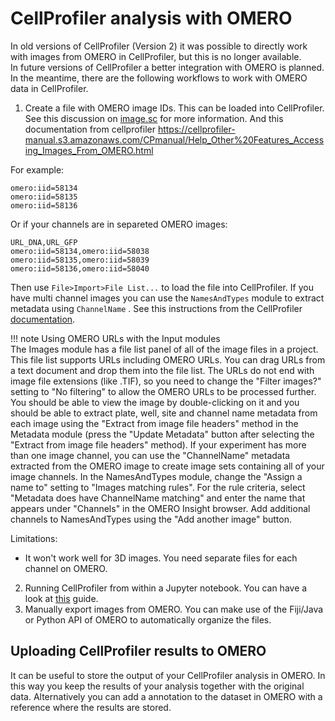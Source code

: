 # CellProfiler analysis with OMERO

In old versions of CellProfiler (Version 2) it was possible to directly work with images from OMERO in CellProfiler, but this is no longer available.    
In future versions of CellProfiler a better integration with OMERO is planned. In the meantime, there are the following workflows to work with OMERO data in CellProfiler.

1. Create a file with OMERO image IDs. This can be loaded into CellProfiler. See this discussion on [image.sc](https://forum.image.sc/t/establish-connection-between-omero-cellprofiler/22438/10) for more information. And this documentation from cellprofiler <https://cellprofiler-manual.s3.amazonaws.com/CPmanual/Help_Other%20Features_Accessing_Images_From_OMERO.html>

For example:
```
omero:iid=58134
omero:iid=58135
omero:iid=58136
```

Or if your channels are in separeted OMERO images:
```
URL_DNA,URL_GFP
omero:iid=58134,omero:iid=58038
omero:iid=58135,omero:iid=58039
omero:iid=58136,omero:iid=58040
```

Then use `File>Import>File List...` to load the file into CellProfiler. If you have multi channel images you can use the `NamesAndTypes` module to extract metadata using `ChannelName` . See this instructions from the CellProfiler [documentation](https://cellprofiler-manual.s3.amazonaws.com/CPmanual/Help_Other%20Features_Accessing_Images_From_OMERO.html).   

!!! note 
    Using OMERO URLs with the Input modules   
    The Images module has a file list panel of all of the image files in a project. This file list supports URLs including OMERO URLs. You can drag URLs from a text document and drop them into the file list. The URLs do not end with image file extensions (like .TIF), so you need to change the "Filter images?" setting to "No filtering" to allow the OMERO URLs to be processed further. You should be able to view the image by double-clicking on it and you should be able to extract plate, well, site and channel name metadata from each image using the "Extract from image file headers" method in the Metadata module (press the "Update Metadata" button after selecting the "Extract from image file headers" method). If your experiment has more than one image channel, you can use the "ChannelName" metadata extracted from the OMERO image to create image sets containing all of your image channels. In the NamesAndTypes module, change the "Assign a name to" setting to "Images matching rules". For the rule criteria, select "Metadata does have ChannelName matching" and enter the name that appears under "Channels" in the OMERO Insight browser. Add additional channels to NamesAndTypes using the "Add another image" button.

Limitations:
- It won't work well for 3D images. You need separate files for each channel on OMERO.

2. Running CellProfiler from within a Jupyter notebook. You can have a look at [this](https://omero-guides.readthedocs.io/en/latest/cellprofiler/docs/cellprofiler.html) guide.
3. Manually export images from OMERO. You can make use of the Fiji/Java or Python API of OMERO to automatically organize the files.

## Uploading CellProfiler results to OMERO
It can be useful to store the output of your CellProfiler analysis in OMERO. In this way you keep the results of your analysis together with the original data. Alternatively you can add a annotation to the dataset in OMERO with a reference where the results are stored. 
